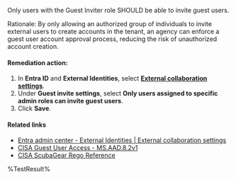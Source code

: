 Only users with the Guest Inviter role SHOULD be able to invite guest users.

Rationale: By only allowing an authorized group of individuals to invite external users to create accounts in the tenant, an agency can enforce a guest user account approval process, reducing the risk of unauthorized account creation.

#### Remediation action:

1. In **Entra ID** and **External Identities**, select **[External collaboration settings](https://entra.microsoft.com/#view/Microsoft_AAD_IAM/CompanyRelationshipsMenuBlade/~/Settings/menuId/Settings)**.
2. Under **Guest invite settings**, select **Only users assigned to specific admin roles can invite guest users**.
3. Click **Save**.

#### Related links

* [Entra admin center - External Identities | External collaboration settings](https://entra.microsoft.com/#view/Microsoft_AAD_IAM/CompanyRelationshipsMenuBlade/~/Settings/menuId/Settings)
* [CISA Guest User Access - MS.AAD.8.2v1](https://github.com/cisagov/ScubaGear/blob/main/PowerShell/ScubaGear/baselines/aad.md#msaad82v1)
* [CISA ScubaGear Rego Reference](https://github.com/cisagov/ScubaGear/blob/main/PowerShell/ScubaGear/Rego/AADConfig.rego#L1157)

<!--- Results --->
%TestResult%
